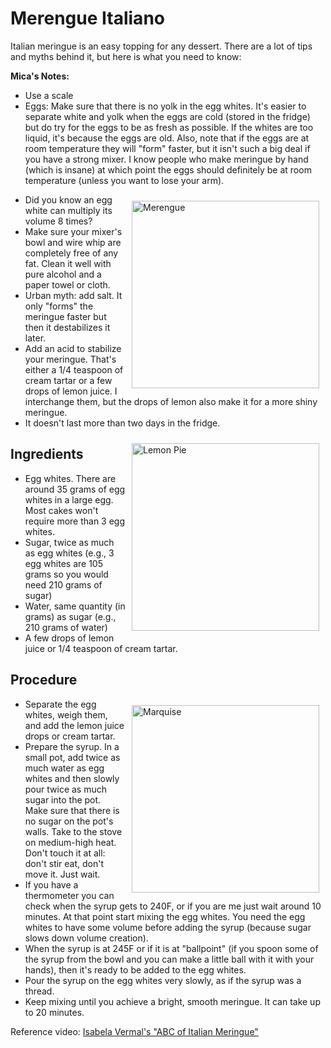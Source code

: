 # Merengue Italiano 

Italian meringue is an easy topping for any dessert. There are a lot of tips and myths behind it, but here is what you need to know:

**Mica's Notes:**
- Use a scale
- Eggs: Make sure that there is no yolk in the egg whites. It's easier to separate white and yolk when the eggs are cold (stored in the fridge) but do try for the eggs to be as fresh as possible. If the whites are too liquid, it's because the eggs are old. Also, note that if the eggs are at room temperature they will "form" faster, but it isn't such a big deal if you have a strong mixer. I know people who make meringue by hand (which is insane) at which point the eggs should definitely be at room temperature (unless you want to lose your arm).
<img src="LemonPie.jpg" alt="Merengue" class="food-image" width = "300" height = "auto" style="margin:10px" align = "right">

- Did you know an egg white can multiply its volume 8 times?
- Make sure your mixer's bowl and wire whip are completely free of any fat. Clean it well with pure alcohol and a paper towel or cloth.
- Urban myth: add salt. It only "forms" the meringue faster but then it destabilizes it later. 
- Add an acid to stabilize your meringue. That's either a 1/4 teaspoon of cream tartar or a few drops of lemon juice. I interchange them, but the drops of lemon also make it for a more shiny meringue.
- It doesn't last more than two days in the fridge. 

<img src="LemonPieViejo.jpeg" alt="Lemon Pie" class="food-image" align = "right" width = "300" height = "auto" style="margin:10px">

## Ingredients
- Egg whites. There are around 35 grams of egg whites in a large egg. Most cakes won't require more than 3 egg whites.
- Sugar, twice as much as egg whites (e.g., 3 egg whites are 105 grams so you would need 210 grams of sugar)
- Water, same quantity (in grams) as sugar (e.g., 210 grams of water)
- A few drops of lemon juice or 1/4 teaspoon of cream tartar.

## Procedure
<img src="Marquise.jpg" alt="Marquise" class="food-image" width = "300" height = "auto" style="margin:10px" align = "right">

- Separate the egg whites, weigh them, and add the lemon juice drops or cream tartar.
- Prepare the syrup. In a small pot, add twice as much water as egg whites and then slowly pour twice as much sugar into the pot. Make sure that there is no sugar on the pot's walls. Take to the stove on medium-high heat. Don't touch it at all: don't stir eat, don't move it. Just wait. 
- If you have a thermometer you can check when the syrup gets to 240F, or if you are me just wait around 10 minutes. At that point start mixing the egg whites. You need the egg whites to have some volume before adding the syrup (because sugar slows down volume creation).
- When the syrup is at 245F or if it is at "ballpoint" (if you spoon some of the syrup from the bowl and you can make a little ball with it with your hands), then it's ready to be added to the egg whites.
- Pour the syrup on the egg whites very slowly, as if the syrup was a thread.
- Keep mixing until you achieve a bright, smooth meringue. It can take up to 20 minutes. 

Reference video: <a href="https://www.youtube.com/watch?v=5vijtid4Zro"  target="_blank">Isabela Vermal's "ABC of Italian Meringue"</a>
